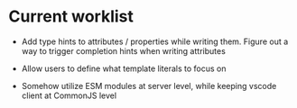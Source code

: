 # Current worklist

- Add type hints to attributes / properties while writing them. Figure out a way to trigger completion hints when writing attributes
- Allow users to define what template literals to focus on


- Somehow utilize ESM modules at server level, while keeping vscode client at CommonJS level
